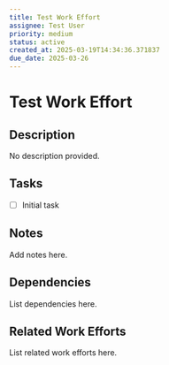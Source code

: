 ```yaml
---
title: Test Work Effort
assignee: Test User
priority: medium
status: active
created_at: 2025-03-19T14:34:36.371837
due_date: 2025-03-26
---
```


# Test Work Effort

## Description
No description provided.

## Tasks
- [ ] Initial task

## Notes
Add notes here.

## Dependencies
List dependencies here.

## Related Work Efforts
List related work efforts here.